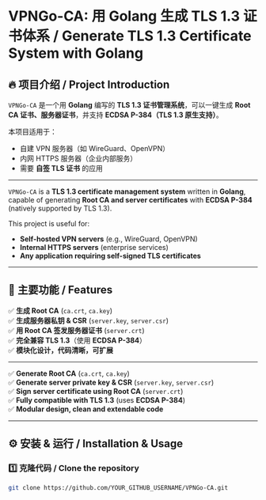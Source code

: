 # VPNGo-CA: 用 Golang 生成 TLS 1.3 证书体系 / Generate TLS 1.3 Certificate System with Golang

## 🔥 项目介绍 / Project Introduction

`VPNGo-CA` 是一个用 **Golang** 编写的 **TLS 1.3 证书管理系统**，可以一键生成 **Root CA 证书、服务器证书**，并支持 **ECDSA P-384（TLS 1.3 原生支持）**。

本项目适用于：
- 自建 VPN 服务器（如 WireGuard、OpenVPN）
- 内网 HTTPS 服务器（企业内部服务）
- 需要 **自签 TLS 证书** 的应用

---

`VPNGo-CA` is a **TLS 1.3 certificate management system** written in **Golang**, capable of generating **Root CA and server certificates** with **ECDSA P-384** (natively supported by TLS 1.3).  

This project is useful for:
- **Self-hosted VPN servers** (e.g., WireGuard, OpenVPN)
- **Internal HTTPS servers** (enterprise services)
- **Any application requiring self-signed TLS certificates**

---

## 📜 主要功能 / Features

✅ **生成 Root CA** (`ca.crt`, `ca.key`)  
✅ **生成服务器私钥 & CSR** (`server.key`, `server.csr`)  
✅ **用 Root CA 签发服务器证书** (`server.crt`)  
✅ **完全兼容 TLS 1.3**（使用 **ECDSA P-384**）  
✅ **模块化设计，代码清晰，可扩展**  

---

✅ **Generate Root CA** (`ca.crt`, `ca.key`)  
✅ **Generate server private key & CSR** (`server.key`, `server.csr`)  
✅ **Sign server certificate using Root CA** (`server.crt`)  
✅ **Fully compatible with TLS 1.3** (uses **ECDSA P-384**)  
✅ **Modular design, clean and extendable code**  

---

## ⚙️ 安装 & 运行 / Installation & Usage

### **1️⃣ 克隆代码 / Clone the repository**
```sh
git clone https://github.com/YOUR_GITHUB_USERNAME/VPNGo-CA.git
